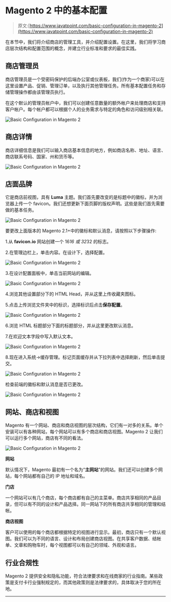 # Magento 2 中的基本配置

> 原文:[https://www.javatpoint.com/basic-configuration-in-magento-2](https://www.javatpoint.com/basic-configuration-in-magento-2)

在本节中，我们将介绍商店的管理工具，并介绍配置设置。在这里，我们将学习商店层次结构和配置范围的概念，并建立行业标准和要求的最佳实践。

## 商店管理员

商店管理员是一个受密码保护的后端办公室或仪表板，我们(作为一个商家)可以在这里设置产品、促销、管理订单，以及执行其他管理任务。所有基本配置任务和存储管理操作都由该管理员执行。

在这个默认的管理员帐户中，我们可以创建任意数量的额外帐户来处理商店和支持客户帐户。每个帐户都可以根据个人的业务需求与特定的角色和访问级别相关联。

![Basic Configuration in Magento 2](../Images/c2a3c46b62bdd88df1c26a903779b338.png)

## 商店详情

商店详细信息是我们可以输入商店基本信息的地方，例如商店名称、地址、语言、商店联系号码、国家、州和货币等。

![Basic Configuration in Magento 2](../Images/e65d2f2edc3f0b80ab8fa0ea82a3648a.png)

## 店面品牌

它是商店前视图，具有 **Luma** 主题。我们首先要改变的是标题中的徽标，并为浏览器上传一个 favicon。我们还想更新下面页脚的版权声明。这些是我们首先需要做的基本任务。

![Basic Configuration in Magento 2](../Images/44757060b46b1dcaff281e7b594b59b8.png)

要更改上面版本的 Magento 2.1+中的徽标和默认消息，请按照以下步骤操作:

1.从 **favicon.io** 网站创建一个 16*16 或 32*32 的标志。

2.在管理边栏上，单击内容。在设计下，选择配置。

![Basic Configuration in Magento 2](../Images/e205ac9b579cf421b9941543a837f698.png)

3.在设计配置面板中，单击当前网站的编辑。

![Basic Configuration in Magento 2](../Images/80f8221b598c788979d4ed404a22537e.png)

4.浏览其他设置部分下的 HTML Head，并从这里上传收藏夹图标。

5.点击上传浏览文件夹中的标识，选择标识后点击**保存配置**。

![Basic Configuration in Magento 2](../Images/0da297f58c760d54809246d2523ae89a.png)

6.浏览 HTML 标题部分下面的标题部分，并从这里更改默认消息。

7.在欢迎文本字段中写入默认文本。

![Basic Configuration in Magento 2](../Images/7e9ad2b899a3ed24fb35aab0b3fa64cf.png)

8.现在进入系统->缓存管理。标记页面缓存并从下拉列表中选择刷新，然后单击提交。

![Basic Configuration in Magento 2](../Images/939eb5eb1cb77a81ed4914fb4d9ed9ba.png)

检查前端的徽标和默认消息是否已更改。

![Basic Configuration in Magento 2](../Images/e6c788448fb9ec7f00dbadcbcfc5c805.png)

## 网站、商店和视图

Magento 有一个网站、商店和商店视图的层次结构，它们有一对多的关系。单个安装可以有各种网站，每个网站可以有多个商店和商店视图。Magento 2 让我们可以运行多个网站，商店有不同的看法。

![Basic Configuration in Magento 2](../Images/9789b8cbffb05a2a587094feaa2380e9.png)

**网站**

默认情况下，Magento 最初有一个名为“**主网站**”的网站。我们还可以创建多个网站，每个网站都有自己的 IP 地址和域名。

**门店**

一个网站可以有几个商店，每个商店都有自己的主菜单。商店共享相同的产品目录，但可以有不同的设计和产品选择。同一网站下的所有商店共享相同的管理和结帐。

**商店视图**

客户可以使用的每个商店都根据特定的视图进行显示。最初，商店只有一个默认视图。我们可以为不同的语言、设计和布局创建商店视图。在共享客户数据、结帐单、文章和购物车时，每个视图都可以有自己的领域、外观和语言。

## 行业合规性

Magento 2 提供安全和隐私功能，符合法律要求和在线商家的行业指南。某些政策是支付卡行业强制规定的，而其他政策则是法律要求的，具体取决于您的所在地。

* * *